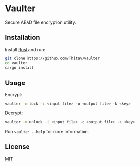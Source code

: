 # Vaulter

Secure AEAD file encryption utility.

## Installation

Install [Rust](https://www.rust-lang.org/tools/install) and run:
```bash
git clone https://github.com/Thitav/vaulter
cd vaulter
cargo install
```

## Usage

Encrypt:
```bash
vaulter -m lock -i <input file> -o <output file> -k <key>
```
Decrypt:
```bash
vaulter -m unlock -i <input file> -o <output file> -k <key>
```
Run `vaulter --help` for more information.

## License

[MIT](https://choosealicense.com/licenses/mit/)
